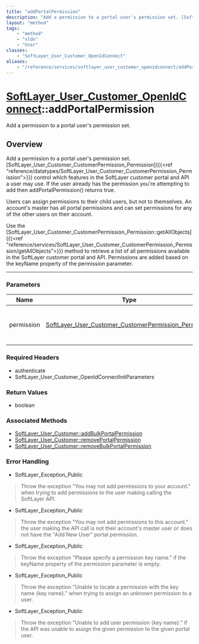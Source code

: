 ```yaml
---
title: "addPortalPermission"
description: "Add a permission to a portal user's permission set. [SoftLayer_User_Customer_CustomerPermission_Permission]({{<ref 'refe... "
layout: "method"
tags:
    - "method"
    - "sldn"
    - "User"
classes:
    - "SoftLayer_User_Customer_OpenIdConnect"
aliases:
    - "/reference/services/softlayer_user_customer_openidconnect/addPortalPermission"
---
```

# [SoftLayer_User_Customer_OpenIdConnect](/reference/services/SoftLayer_User_Customer_OpenIdConnect)::addPortalPermission

Add a permission to a portal user's permission set.


## Overview 
Add a permission to a portal user's permission set. [SoftLayer_User_Customer_CustomerPermission_Permission]({{<ref "reference/datatypes/SoftLayer_User_Customer_CustomerPermission_Permission">}}) control which features in the SoftLayer customer portal and API a user may use. If the user already has the permission you're attempting to add then addPortalPermission() returns true. 

Users can assign permissions to their child users, but not to themselves. An account's master has all portal permissions and can set permissions for any of the other users on their account. 

Use the [SoftLayer_User_Customer_CustomerPermission_Permission::getAllObjects]({{<ref "reference/services/SoftLayer_User_Customer_CustomerPermission_Permission/getAllObjects">}}) method to retrieve a list of all permissions available in the SoftLayer customer portal and API. Permissions are added based on the keyName property of the permission parameter. 

-----

### Parameters 
|Name | Type | Description |
| --- | --- | --- |
|permission| <a href='/reference/datatypes/SoftLayer_User_Customer_CustomerPermission_Permission'>SoftLayer_User_Customer_CustomerPermission_Permission </a>| The permission you wish to add to the given user.|


### Required Headers
* authenticate
* SoftLayer_User_Customer_OpenIdConnectInitParameters


### Return Values
* boolean


### Associated Methods

*  [SoftLayer_User_Customer::addBulkPortalPermission](/reference/services/SoftLayer_User_Customer/addBulkPortalPermission )
*  [SoftLayer_User_Customer::removePortalPermission](/reference/services/SoftLayer_User_Customer/removePortalPermission )
*  [SoftLayer_User_Customer::removeBulkPortalPermission](/reference/services/SoftLayer_User_Customer/removeBulkPortalPermission )



### Error Handling

* SoftLayer_Exception_Public 

> Throw the exception "You may not add permissions to your account." when trying to add permissions to the user making calling the SoftLayer API. 

* SoftLayer_Exception_Public 

> Throw the exception "You may not add permissions to this account." the user making the API call is not their account's master user or does not have the "Add New User" portal permission. 

* SoftLayer_Exception_Public 

> Throw the exception "Please specify a permission key name." if the keyName property of the permission parameter is empty. 

* SoftLayer_Exception_Public 

> Throw the exception "Unable to locate a permission with the key name {key name}." when trying to assign an unknown permission to a user. 

* SoftLayer_Exception_Public 

> Throw the exception "Unable to add user permission {key name}." if the API was unable to assign the given permission to the given portal user. 



